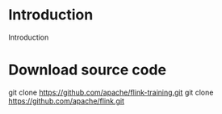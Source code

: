 # Introduction
Introduction

# Download source code
git clone https://github.com/apache/flink-training.git
git clone https://github.com/apache/flink.git

